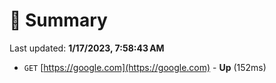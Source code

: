 # 📖 Summary
Last updated: **1/17/2023, 7:58:43 AM**

- `GET` [https://google.com](https://google.com) - **Up** (152ms)

